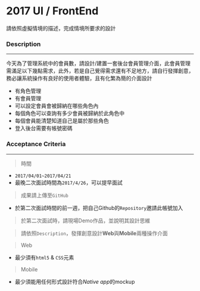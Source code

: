 # 2017 UI / FrontEnd
請依照虛擬情境的描述，完成情境所要求的設計
### Description
***
今天為了管理系統中的會員數，請設計/建置一套後台會員管理介面，此會員管理需滿足以下幾點需求，此外，若是自己覺得需求還有不足地方，請自行發揮創意，務必讓系統操作有良好的使用者體驗，且有化繁為簡的介面設計
- 有角色管理
- 有會員管理
- 可以設定會員會被歸納在哪些角色內
- 每個角色可以查詢有多少會員被歸納於此角色中
- 每個會員能清楚知道自己是屬於那些角色
- 登入後台需要有帳號密碼

### Acceptance Criteria
***
> 時間
- `2017/04/01~2017/04/21`
- 最晚二次面試時間為`2017/4/26`，可以提早面試

> 成果請上傳至`GitHub`
- 於第二次面試時間的前一週，把自己Github的`Repository`邀請此帳號加入

> 於第二次面試時，請現場Demo作品，並說明其設計思維

> 請依照`Description`，發揮創意設計**Web**與**Mobile**兩種操作介面

> Web
- 最少須有`html5` & `CSS`元素

> Mobile
- 最少須能用任何形式設計符合*Native app*的mockup

